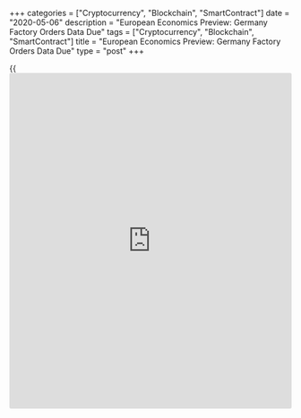 +++
categories = ["Cryptocurrency", "Blockchain", "SmartContract"]
date = "2020-05-06"
description = "European Economics Preview: Germany Factory Orders Data Due"
tags = ["Cryptocurrency", "Blockchain", "SmartContract"]
title = "European Economics Preview: Germany Factory Orders Data Due"
type = "post"
+++

{{<iframe id="large-banner" src="https://www.bounty.group/#slide=6.0" width="100%" height="600" scrolling="no" style="border: 0px solid rgb(216, 221, 230); border-radius: 3px;">}}

Factory orders from Germany and final composite Purchasing Managers'
survey from euro area are due on Wednesday, headlining a light day for
the European economic [news](https://www.letsplayfx.com/blog/forex-news-website/).

At 2.00 am ET, Destatis is set to release Germany's factory orders for
March. Economists forecast orders to fall 10 percent on month after
falling 1.4 percent in February.

At 3.00 am ET, retail sales figures are due from Hungary and the Czech
Republic. The Czech retail sales are expected to fall 9 percent
annually, following February's 7.4 percent increase.

At 3.15 am ET, IHS Markit releases Spain's services PMI data. The PMI is
seen at 10.0 in April versus 23.0 in March.

At 3.45 am ET, Italy's services PMI data is due. Economists expect the
index to decline to 9.0 in April from 17.4 in March.

Thereafter, final PMI survey data is due from France and Germany at 3.50
and 3.55 am ET, respectively.

At 4.00 am ET, IHS Markit publishes euro area final composite PMI data.
Economists expect the index to drop to 13.5 in April, as initially
estimated, from 29.7 in March.

Half an hour later, UK IHS Markit/CIPS construction PMI survey data is
due. The construction PMI is forecast to drop to 22.0 in April from 39.3
in March.

At 5.00 am ET, Eurostat releases euro area retail sales data. Sales are
forecast to decline 10.5 percent on month in March, reversing a 0.9
percent rise in February.

For comments and feedback [contact](https://www.playgroundfx.com/contact/): editorial@rtt[news](https://www.letsplayfx.com/blog/forex-news-website/).com

[Economic News][1]

 **What parts of the world are seeing the best (and worst) economic
performances lately? Click[here][2] to check out our [Econ Scorecard][2]
and find out! See up-to-the-moment [ranking](https://www.playgroundfx.com/blog/crypto-exchange-ranking/)s for the best and worst
performers in [GDP][3], [unemployment rate][4], [inflation][5] and much
more.**

   1. www.rtt[news](https://www.letsplayfx.com/blog/forex-news-website/).com/Content/EconomicNews.aspx
   2. www.rtt[news](https://www.letsplayfx.com/blog/forex-news-website/).com/economic-scorecard/world-rank/retail-sales/highest-performance.aspx
   3. www.rtt[news](https://www.letsplayfx.com/blog/forex-news-website/).com/economic-scorecard/world-rank/GDP/highest-performance.aspx
   4. www.rtt[news](https://www.letsplayfx.com/blog/forex-news-website/).com/economic-scorecard/world-rank/unemployment-rate/lowest-performance.aspx
   5. www.rtt[news](https://www.letsplayfx.com/blog/forex-news-website/).com/economic-scorecard/world-rank/CPI/highest-performance.aspx